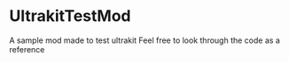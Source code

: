 # UltrakitTestMod
A sample mod made to test ultrakit
Feel free to look through the code as a reference
